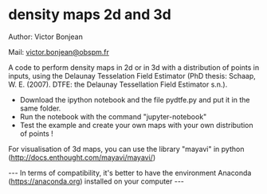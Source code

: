 # density maps 2d and 3d

Author: Victor Bonjean

Mail: victor.bonjean@obspm.fr



A code to perform density maps in 2d or in 3d with a distribution of points in inputs, using the Delaunay Tesselation Field Estimator (PhD thesis: Schaap, W. E. (2007). DTFE: the Delaunay Tessellation Field Estimator s.n.).


- Download the ipython notebook and the file pydtfe.py and put it in the same folder.
- Run the notebook with the command "jupyter-notebook"
- Test the example and create your own maps with your own distribution of points !

For visualisation of 3d maps, you can use the library "mayavi" in python (http://docs.enthought.com/mayavi/mayavi/)

--- In terms of compatibility, it's better to have the environment Anaconda (https://anaconda.org) installed on your computer ---
